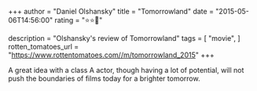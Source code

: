 +++
author = "Daniel Olshansky"
title = "Tomorrowland"
date = "2015-05-06T14:56:00"
rating = "⭐⭐🌟"

description = "Olshansky's review of Tomorrowland"
tags = [
    "movie",
]
rotten_tomatoes_url = "https://www.rottentomatoes.com//m/tomorrowland_2015"
+++

A great idea with a class A actor, though having a lot of potential, will not push the boundaries of films today for a brighter tomorrow.
